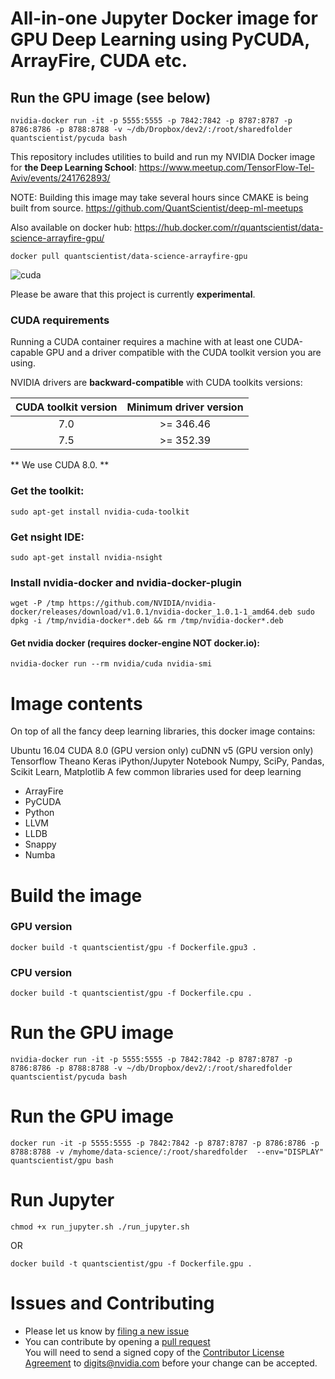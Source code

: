 # All-in-one Jupyter Docker image for GPU Deep Learning using PyCUDA, ArrayFire, CUDA etc. 



## Run the GPU image (see below)

`nvidia-docker run -it -p 5555:5555 -p 7842:7842 -p 8787:8787 -p 8786:8786 -p 8788:8788 -v ~/db/Dropbox/dev2/:/root/sharedfolder  quantscientist/pycuda bash`

This repository includes utilities to build and run my NVIDIA Docker image for **the Deep Learning School**:
https://www.meetup.com/TensorFlow-Tel-Aviv/events/241762893/

NOTE: Building this image may take several hours since CMAKE is being built from source. 
https://github.com/QuantScientist/deep-ml-meetups

Also available on docker hub:
https://hub.docker.com/r/quantscientist/data-science-arrayfire-gpu/

`docker pull quantscientist/data-science-arrayfire-gpu`



![cuda](cuda-test1.png)

Please be aware that this project is currently **experimental**.

### CUDA requirements

Running a CUDA container requires a machine with at least one CUDA-capable GPU and a driver compatible with the CUDA toolkit version you are using.

NVIDIA drivers are **backward-compatible** with CUDA toolkits versions:

CUDA toolkit version   | Minimum driver version
:---------------------:|:-----------------------:
  7.0                  | >= 346.46
  7.5                  | >= 352.39
  
** We use CUDA 8.0. **   

### Get the toolkit:
`sudo apt-get install nvidia-cuda-toolkit`

### Get nsight IDE:
`sudo apt-get install nvidia-nsight`

### Install nvidia-docker and nvidia-docker-plugin
`wget -P /tmp https://github.com/NVIDIA/nvidia-docker/releases/download/v1.0.1/nvidia-docker_1.0.1-1_amd64.deb
sudo dpkg -i /tmp/nvidia-docker*.deb && rm /tmp/nvidia-docker*.deb`

#### Get nvidia docker (requires docker-engine **NOT** docker.io):
`nvidia-docker run --rm nvidia/cuda nvidia-smi`


# Image contents
On top of all the fancy deep learning libraries, this docker image contains:

Ubuntu 16.04
CUDA 8.0 (GPU version only)
cuDNN v5 (GPU version only)
Tensorflow
Theano
Keras
iPython/Jupyter Notebook
Numpy, SciPy, Pandas, Scikit Learn, Matplotlib
A few common libraries used for deep learning

* ArrayFire
* PyCUDA
* Python 
* LLVM
* LLDB
* Snappy
* Numba
 
# Build the image
### GPU version
`docker build -t quantscientist/gpu -f Dockerfile.gpu3 .`

### CPU version
`docker build -t quantscientist/gpu -f Dockerfile.cpu .`

# Run the GPU image
`nvidia-docker run -it -p 5555:5555 -p 7842:7842 -p 8787:8787 -p 8786:8786 -p 8788:8788 -v ~/db/Dropbox/dev2/:/root/sharedfolder  quantscientist/pycuda bash`

# Run the GPU image
`docker run -it -p 5555:5555 -p 7842:7842 -p 8787:8787 -p 8786:8786 -p 8788:8788 -v /myhome/data-science/:/root/sharedfolder  --env="DISPLAY" quantscientist/gpu bash`


# Run Jupyter
`chmod +x run_jupyter.sh
./run_jupyter.sh`

OR

`docker build -t quantscientist/gpu -f Dockerfile.gpu .`


# Issues and Contributing
* Please let us know by [filing a new issue](https://github.com/QuantScientist/Data-Science-ArrayFire-GPU/issues/new)
* You can contribute by opening a [pull request](https://help.github.com/articles/using-pull-requests/)  
You will need to send a signed copy of the [Contributor License Agreement](CLA) to digits@nvidia.com before your change can be accepted.
